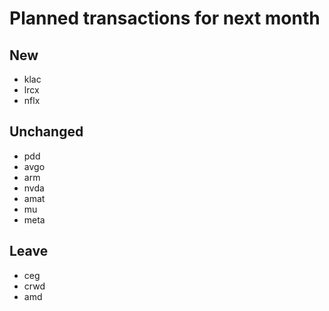 # Planned transactions for next month

## New
+ klac
+ lrcx
+ nflx
## Unchanged
* pdd
* avgo
* arm
* nvda
* amat
* mu
* meta
## Leave
- ceg
- crwd
- amd